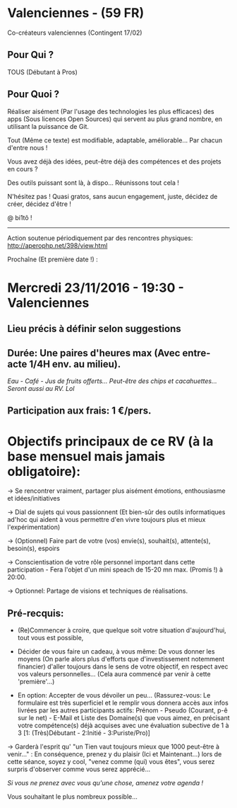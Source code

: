 # Valenciennes - (59 FR)
Co-créateurs valenciennes (Contingent 17/02)

## Pour Qui ?
TOUS (Débutant à Pros)

## Pour Quoi ?
Réaliser aisément (Par l'usage des technologies les plus efficaces) des apps (Sous licences Open Sources) qui servent au plus grand nombre, en utilisant la puissance de Git.


Tout (Même ce texte) est modifiable, adaptable, améliorable... Par chacun d'entre nous !

Vous avez déjà des idées, peut-être déjà des compétences et des projets en cours ?

Des outils puissant sont là, à dispo... Réunissons tout cela !

N'hésitez pas ! Quasi gratos, sans aucun engagement, juste, décidez de créer, décidez d'être !


@ bi1tô !

-----------------------------------------------------------------------------------------------------------------------------

Action soutenue périodiquement par des rencontres physiques: http://aperophp.net/398/view.html

Prochaîne (Et première date !) :

# Mercredi 23/11/2016 - 19:30 - Valenciennes
## Lieu précis à définir selon suggestions

## Durée: Une paires d'heures max (Avec entre-acte 1/4H env. au milieu).

*Eau - Café - Jus de fruits offerts... Peut-être des chips et cacahuettes... Seront aussi au RV. Lol*


## Participation aux frais: 1 €/pers.



# Objectifs principaux de ce RV (à la base mensuel mais jamais obligatoire):

-> Se rencontrer vraiment, partager plus aisément émotions, enthousiasme et idées/initiatives

-> Dial de sujets qui vous passionnent (Et bien-sûr des outils informatiques ad'hoc qui aident à vous permettre d'en vivre toujours plus et mieux l'expérimentation)

-> (Optionnel) Faire part de votre (vos) envie(s), souhait(s), attente(s), besoin(s), espoirs

-> Conscientisation de votre rôle personnel important dans cette participation - Fera l'objet d'un mini speach de 15-20 mn max. (Promis !) à 20:00.

-> Optionnel: Partage de visions et techniques de réalisations.



## Pré-recquis:

- (Re)Commencer à croire, que quelque soit votre situation d'aujourd'hui, tout vous est possible,

- Décider de vous faire un cadeau, à vous même: De vous donner les moyens (On parle alors plus d'efforts que d'investissement notemment financier) d'aller toujours dans le sens de votre objectif, en respect avec vos valeurs personnelles... (Cela aura commencé par venir à cette 'première'...)

- En option: Accepter de vous dévoiler un peu... (Rassurez-vous: Le formulaire est très superficiel et le remplir vous donnera accès aux infos livrées par les autres participants actifs: Prénom - Pseudo (Courant, p-ê sur le net) - E-Mail
et Liste des Domaine(s) que vous aimez, en précisant votre compétence(s) déjà acquises avec une évaluation subective de 1 à 3 [1: (Très)Débutant - 2:Initié - 3:Puriste/Pro)]

-> Garderà l'esprit qu' "un Tien vaut toujours mieux que 1000 peut-être à venir..." : En conséquence, prenez y du plaisir (Ici et Maintenant...) lors de cette séance, soyez y cool, "venez comme (qui) vous êtes", vous serez surpris d'observer comme vous serez apprécié...


*Si vous ne prenez avec vous qu'une chose, amenez votre agenda !*


Vous souhaitant le plus nombreux possible...


